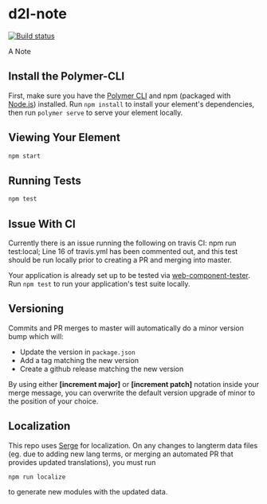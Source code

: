 # d2l-note
[![Build status][ci-image]][ci-url]

A Note

## Install the Polymer-CLI

First, make sure you have the [Polymer CLI](https://www.npmjs.com/package/polymer-cli) and npm (packaged with [Node.js](https://nodejs.org)) installed. Run `npm install` to install your element's dependencies, then run `polymer serve` to serve your element locally.

## Viewing Your Element

```bash
npm start
```
## Running Tests

```bash
npm test
```

## Issue With CI

Currently there is an issue running the following on travis CI: npm run test:local;
Line 16 of travis.yml has been commented out, and this test should be run locally prior to creating a PR and merging into master.


Your application is already set up to be tested via [web-component-tester](https://github.com/Polymer/web-component-tester). Run `npm test` to run your application's test suite locally.

## Versioning

Commits and PR merges to master will automatically do a minor version bump which will:
* Update the version in `package.json`
* Add a tag matching the new version
* Create a github release matching the new version

By using either **[increment major]** or **[increment patch]** notation inside your merge message, you can overwrite the default version upgrade of minor to the position of your choice.

## Localization

This repo uses [Serge](https://docs.dev.d2l/index.php/Serge-Localize) for localization. On any changes to langterm data files (eg. due to adding new lang terms, or merging an automated PR that provides updated translations), you must run
```bash
npm run localize
```
to generate new modules with the updated data.


[ci-url]: https://travis-ci.com/Brightspace/d2l-note
[ci-image]: https://travis-ci.com/Brightspace/d2l-note.svg?token=zuyCdqqy8sVToprVBgAu&branch=master
